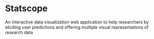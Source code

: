 # Statscope
An interactive data visualization web application to help researchers by eliciting user predictions and offering multiple visual representations of research data
